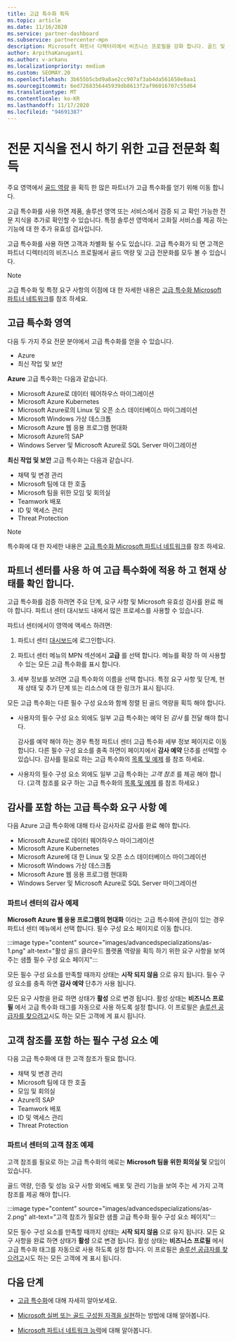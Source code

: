 ```yaml
---
title: 고급 특수화 획득
ms.topic: article
ms.date: 11/16/2020
ms.service: partner-dashboard
ms.subservice: partnercenter-mpn
description: Microsoft 파트너 디렉터리에서 비즈니스 프로필을 강화 합니다. 골드 및 실버 역량과 함께 고급 특수화를 획득 하는 방법을 알아보세요.
author: ArpithaKanuganti
ms.author: v-arkanu
ms.localizationpriority: medium
ms.custom: SEOMAY.20
ms.openlocfilehash: 3b655b5cbd9a8ae2cc907af3ab4da561650e8aa1
ms.sourcegitcommit: 6ed7268356445939db8613f2af96016707c55d64
ms.translationtype: MT
ms.contentlocale: ko-KR
ms.lasthandoff: 11/17/2020
ms.locfileid: "94691387"
---
```

# <a name="earn-an-advanced-specialization-to-showcase-expertise"></a>전문 지식을 전시 하기 위한 고급 전문화 획득

주요 영역에서 [골드 역량](learn-about-competencies.md) 을 획득 한 많은 파트너가 고급 특수화를 얻기 위해 이동 합니다.

고급 특수화를 사용 하면 제품, 솔루션 영역 또는 서비스에서 검증 되 고 확인 가능한 전문 지식을 추가로 확인할 수 있습니다. 특정 솔루션 영역에서 고화질 서비스를 제공 하는 기능에 대 한 추가 유효성 검사입니다.

고급 특수화를 사용 하면 고객과 차별화 될 수도 있습니다. 고급 특수화가 되 면 고객은 파트너 디렉터리의 비즈니스 프로필에서 골드 역량 및 고급 전문화를 모두 볼 수 있습니다.

> [!NOTE]
> 고급 특수화 및 특정 요구 사항의 이점에 대 한 자세한 내용은 [고급 특수화 Microsoft 파트너 네트워크](https://partner.microsoft.com/membership/advanced-specialization)를 참조 하세요.

## <a name="advanced-specialization-areas"></a>고급 특수화 영역

다음 두 가지 주요 전문 분야에서 고급 특수화를 얻을 수 있습니다.

- Azure
- 최신 작업 및 보안

**Azure** 고급 특수화는 다음과 같습니다.

- Microsoft Azure로 데이터 웨어하우스 마이그레이션
- Microsoft Azure Kubernetes
- Microsoft Azure로의 Linux 및 오픈 소스 데이터베이스 마이그레이션
- Microsoft Windows 가상 데스크톱
- Microsoft Azure 웹 응용 프로그램 현대화
- Microsoft Azure의 SAP
- Windows Server 및 Microsoft Azure로 SQL Server 마이그레이션
 
**최신 작업 및 보안** 고급 특수화는 다음과 같습니다.

- 채택 및 변경 관리
- Microsoft 팀에 대 한 호출
- Microsoft 팀을 위한 모임 및 회의실
- Teamwork 배포
- ID 및 액세스 관리
- Threat Protection
 
> [!NOTE]
> 특수화에 대 한 자세한 내용은 [고급 특수화 Microsoft 파트너 네트워크](https://partner.microsoft.com/membership/advanced-specialization)를 참조 하세요.

## <a name="use-partner-center-to-apply-for-advanced-specializations-and-check-their-current-status"></a>파트너 센터를 사용 하 여 고급 특수화에 적용 하 고 현재 상태를 확인 합니다.

고급 특수화를 검증 하려면 주요 단계, 요구 사항 및 Microsoft 유효성 검사를 완료 해야 합니다. 파트너 센터 대시보드 내에서 많은 프로세스를 사용할 수 있습니다.

파트너 센터에서이 영역에 액세스 하려면:

1. 파트너 센터 [대시보드](https://partner.microsoft.com/dashboard/home)에 로그인합니다.

2. 파트너 센터 메뉴의 MPN 섹션에서 **고급** 를 선택 합니다. 메뉴를 확장 하 여 사용할 수 있는 모든 고급 특수화를 표시 합니다.

3. 세부 정보를 보려면 고급 특수화의 이름을 선택 합니다. 특정 요구 사항 및 단계, 현재 상태 및 추가 단계 또는 리소스에 대 한 링크가 표시 됩니다.

모든 고급 특수화는 다른 필수 구성 요소와 함께 정렬 된 골드 역량을 획득 해야 합니다.

- 사용자의 필수 구성 요소 외에도 일부 고급 특수화는 예약 된 *감사* 를 전달 해야 합니다.

  감사를 예약 해야 하는 경우 특정 파트너 센터 고급 특수화 세부 정보 페이지로 이동 합니다. 다른 필수 구성 요소를 충족 하면이 페이지에서 **감사 예약** 단추를 선택할 수 있습니다. 감사를 필요로 하는 고급 특수화의 [목록 및 예제](advanced-specializations.md#advanced-specialization-requirements-that-include-an-audit---an-example) 를 참조 하세요.

- 사용자의 필수 구성 요소 외에도 일부 고급 특수화는 *고객 참조* 를 제공 해야 합니다. (고객 참조를 요구 하는 고급 특수화의 [목록 및 예제](advanced-specializations.md#prerequisites-that-include-customer-references---an-example) 를 참조 하세요.)

## <a name="advanced-specialization-requirements-that-include-an-audit---an-example"></a>감사를 포함 하는 고급 특수화 요구 사항 예

다음 Azure 고급 특수화에 대해 타사 감사자로 감사를 완료 해야 합니다.

- Microsoft Azure로 데이터 웨어하우스 마이그레이션
- Microsoft Azure Kubernetes
- Microsoft Azure에 대 한 Linux 및 오픈 소스 데이터베이스 마이그레이션
- Microsoft Windows 가상 데스크톱
- Microsoft Azure 웹 응용 프로그램 현대화
- Windows Server 및 Microsoft Azure로 SQL Server 마이그레이션

### <a name="audit-example-in-partner-center"></a>파트너 센터의 감사 예제

**Microsoft Azure 웹 응용 프로그램의 현대화** 이라는 고급 특수화에 관심이 있는 경우 파트너 센터 메뉴에서 선택 합니다. 필수 구성 요소 페이지로 이동 합니다.

:::image type="content" source="images/advancedspecializations/as-1.png" alt-text="활성 골드 클라우드 플랫폼 역량을 획득 하기 위한 요구 사항을 보여 주는 샘플 필수 구성 요소 페이지":::

모든 필수 구성 요소를 만족할 때까지 상태는 **시작 되지 않음** 으로 유지 됩니다.
필수 구성 요소를 충족 하면 **감사 예약** 단추가 사용 됩니다.

모든 요구 사항을 완료 하면 상태가 **활성** 으로 변경 됩니다. 활성 상태는 **비즈니스 프로필** 에서 고급 특수화 태그를 자동으로 사용 하도록 설정 합니다. 이 프로필은 [솔루션 공급자를 찾으려고](https://www.microsoft.com/solution-providers/home)시도 하는 모든 고객에 게 표시 됩니다.

## <a name="prerequisites-that-include-customer-references---an-example"></a>고객 참조를 포함 하는 필수 구성 요소 예

다음 고급 특수화에 대 한 고객 참조가 필요 합니다.


- 채택 및 변경 관리
- Microsoft 팀에 대 한 호출
- 모임 및 회의실
- Azure의 SAP
- Teamwork 배포
- ID 및 액세스 관리
- Threat Protection

### <a name="customer-reference-example-in-partner-center"></a>파트너 센터의 고객 참조 예제

고객 참조를 필요로 하는 고급 특수화의 예로는 **Microsoft 팀을 위한 회의실 및** 모임이 있습니다.

골드 역량, 인증 및 성능 요구 사항 외에도 배포 및 관리 기능을 보여 주는 세 가지 고객 참조를 제공 해야 합니다.

:::image type="content" source="images/advancedspecializations/as-2.png" alt-text="고객 참조가 필요한 샘플 고급 특수화 필수 구성 요소 페이지":::

모든 필수 구성 요소를 만족할 때까지 상태는 **시작 되지 않음** 으로 유지 됩니다. 모든 요구 사항을 완료 하면 상태가 **활성** 으로 변경 됩니다. 활성 상태는 **비즈니스 프로필** 에서 고급 특수화 태그를 자동으로 사용 하도록 설정 합니다. 이 프로필은 [솔루션 공급자를 찾으려고](https://www.microsoft.com/solution-providers/home)시도 하는 모든 고객에 게 표시 됩니다.

## <a name="next-steps"></a>다음 단계

- [고급 특수화](https://partner.microsoft.com/membership/advanced-specialization)에 대해 자세히 알아보세요.

- [Microsoft 실버 또는 골드 구성원 자격을 실현](learn-about-competencies.md)하는 방법에 대해 알아봅니다.

- [Microsoft 파트너 네트워크 능력](https://partner.microsoft.com/membership/competencies)에 대해 알아봅니다.